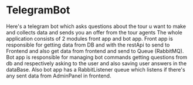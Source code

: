 # TelegramBot
Here's a telegram bot which asks questions about the tour u want to make and collects data and sends you an offer from the tour agents
The whole application consists of 2 modules front app and bot app. Front app is responsible for getting data from DB and with the restApi to send to Frontend 
and also get data from frontend and send to Queue (RabbitMQ). Bot app is responsible for managing bot commands getting questions from db and respectively asking
to the user and also saving user answers in the dataBase. Also bot app has a RabbitListener queue which listens if there's any sent data from AdminPanel in 
frontend.
